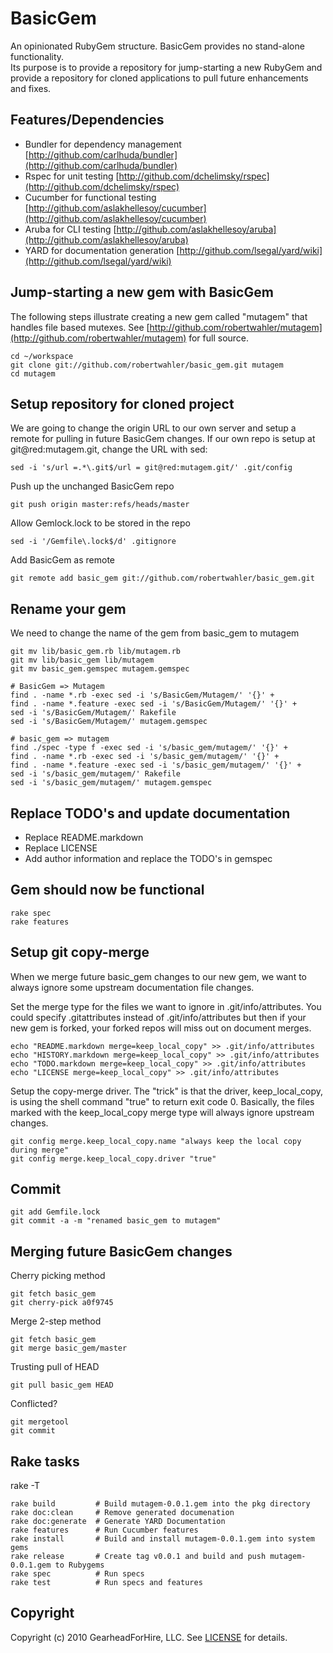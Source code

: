 BasicGem
========

An opinionated RubyGem structure. BasicGem provides no stand-alone functionality.  
Its purpose is to provide a repository for jump-starting a new RubyGem and provide 
a repository for cloned applications to pull future enhancements and fixes.


Features/Dependencies 
---------------------

* Bundler for dependency management [http://github.com/carlhuda/bundler](http://github.com/carlhuda/bundler)
* Rspec for unit testing [http://github.com/dchelimsky/rspec](http://github.com/dchelimsky/rspec)
* Cucumber for functional testing [http://github.com/aslakhellesoy/cucumber](http://github.com/aslakhellesoy/cucumber)
* Aruba for CLI testing [http://github.com/aslakhellesoy/aruba](http://github.com/aslakhellesoy/aruba)
* YARD for documentation generation [http://github.com/lsegal/yard/wiki](http://github.com/lsegal/yard/wiki)


Jump-starting a new gem with BasicGem
-----------------------------------------

The following steps illustrate creating a new gem called "mutagem" that handles file based mutexes.
See [http://github.com/robertwahler/mutagem](http://github.com/robertwahler/mutagem) for full source.

    cd ~/workspace
    git clone git://github.com/robertwahler/basic_gem.git mutagem
    cd mutagem


Setup repository for cloned project
-----------------------------------

We are going to change the origin URL to our own server and setup a remote
for pulling in future BasicGem changes. If our own repo is setup at
git@red:mutagem.git, change the URL with sed:

    sed -i 's/url =.*\.git$/url = git@red:mutagem.git/' .git/config

Push up the unchanged BasicGem repo

    git push origin master:refs/heads/master

Allow Gemlock.lock to be stored in the repo

    sed -i '/Gemfile\.lock$/d' .gitignore

Add BasicGem as remote

    git remote add basic_gem git://github.com/robertwahler/basic_gem.git


Rename your gem
---------------

We need to change the name of the gem from basic_gem to mutagem

    git mv lib/basic_gem.rb lib/mutagem.rb
    git mv lib/basic_gem lib/mutagem
    git mv basic_gem.gemspec mutagem.gemspec

    # BasicGem => Mutagem
    find . -name *.rb -exec sed -i 's/BasicGem/Mutagem/' '{}' +
    find . -name *.feature -exec sed -i 's/BasicGem/Mutagem/' '{}' +
    sed -i 's/BasicGem/Mutagem/' Rakefile
    sed -i 's/BasicGem/Mutagem/' mutagem.gemspec

    # basic_gem => mutagem
    find ./spec -type f -exec sed -i 's/basic_gem/mutagem/' '{}' +
    find . -name *.rb -exec sed -i 's/basic_gem/mutagem/' '{}' +
    find . -name *.feature -exec sed -i 's/basic_gem/mutagem/' '{}' +
    sed -i 's/basic_gem/mutagem/' Rakefile
    sed -i 's/basic_gem/mutagem/' mutagem.gemspec


Replace TODO's and update documentation
---------------------------------------

* Replace README.markdown
* Replace LICENSE
* Add author information and replace the TODO's in gemspec


Gem should now be functional
---------------------------

    rake spec
    rake features


Setup git copy-merge
--------------------
When we merge future basic_gem changes to our new gem, we want to always ignore 
some upstream documentation file changes.  

Set the merge type for the files we want to ignore in .git/info/attributes. You
could specify .gitattributes instead of .git/info/attributes but then if your
new gem is forked, your forked repos will miss out on document merges.

    echo "README.markdown merge=keep_local_copy" >> .git/info/attributes
    echo "HISTORY.markdown merge=keep_local_copy" >> .git/info/attributes
    echo "TODO.markdown merge=keep_local_copy" >> .git/info/attributes
    echo "LICENSE merge=keep_local_copy" >> .git/info/attributes


Setup the copy-merge driver. The "trick" is that the driver, keep_local_copy, is using 
the shell command "true" to return exit code 0.  Basically, the files marked with
the keep_local_copy merge type will always ignore upstream changes.

    git config merge.keep_local_copy.name "always keep the local copy during merge"
    git config merge.keep_local_copy.driver "true"


Commit
------

    git add Gemfile.lock
    git commit -a -m "renamed basic_gem to mutagem"


Merging future BasicGem changes
-------------------------------

Cherry picking method

    git fetch basic_gem
    git cherry-pick a0f9745

Merge 2-step method

    git fetch basic_gem
    git merge basic_gem/master

Trusting pull of HEAD

    git pull basic_gem HEAD

Conflicted?

    git mergetool
    git commit


Rake tasks
----------

rake -T

    rake build         # Build mutagem-0.0.1.gem into the pkg directory
    rake doc:clean     # Remove generated documenation
    rake doc:generate  # Generate YARD Documentation
    rake features      # Run Cucumber features
    rake install       # Build and install mutagem-0.0.1.gem into system gems
    rake release       # Create tag v0.0.1 and build and push mutagem-0.0.1.gem to Rubygems
    rake spec          # Run specs
    rake test          # Run specs and features


Copyright
---------

Copyright (c) 2010 GearheadForHire, LLC. See [LICENSE](LICENSE) for details.

